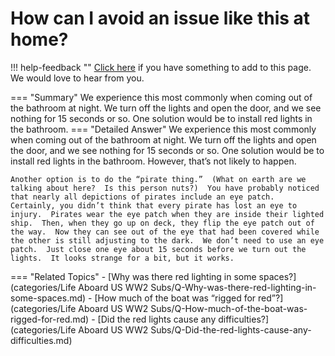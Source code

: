 # How can I avoid an issue like this at home?

!!! help-feedback ""
    [Click here](https://replace.md) if you have something to add to this page. We would love to hear from you.

=== "Summary"
    We experience this most commonly when coming out of the bathroom at night. We turn off the lights and open the door, and we see nothing for 15 seconds or so. One solution would be to install red lights in the bathroom.
=== "Detailed Answer"
    We experience this most commonly when coming out of the bathroom at night.  We turn off the lights and open the door, and we see nothing for 15 seconds or so.  One solution would be to install red lights in the bathroom.  However, that’s not likely to happen.

    Another option is to do the “pirate thing.”  (What on earth are we talking about here?  Is this person nuts?)  You have probably noticed that nearly all depictions of pirates include an eye patch.  Certainly, you didn’t think that every pirate has lost an eye to injury.  Pirates wear the eye patch when they are inside their lighted ship.  Then, when they go up on deck, they flip the eye patch out of the way.  Now they can see out of the eye that had been covered while the other is still adjusting to the dark.  We don’t need to use an eye patch.  Just close one eye about 15 seconds before we turn out the lights.  It looks strange for a bit, but it works.
=== "Related Topics"
    - [Why was there red lighting in some spaces?](categories/Life Aboard US WW2 Subs/Q-Why-was-there-red-lighting-in-some-spaces.md)
    - [How much of the boat was “rigged for red”?](categories/Life Aboard US WW2 Subs/Q-How-much-of-the-boat-was-rigged-for-red.md)
    - [Did the red lights cause any difficulties?](categories/Life Aboard US WW2 Subs/Q-Did-the-red-lights-cause-any-difficulties.md)
